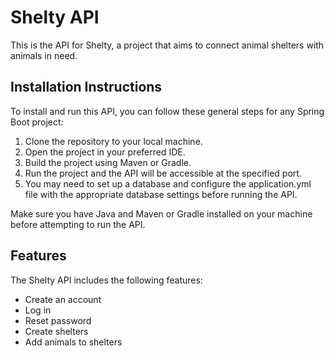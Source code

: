 # Shelty API

This is the API for Shelty, a project that aims to connect animal shelters with animals in need.

## Installation Instructions

To install and run this API, you can follow these general steps for any Spring Boot project:

1. Clone the repository to your local machine.
2. Open the project in your preferred IDE.
3. Build the project using Maven or Gradle.
4. Run the project and the API will be accessible at the specified port.
5. You may need to set up a database and configure the application.yml file with the appropriate database settings before running the API.

Make sure you have Java and Maven or Gradle installed on your machine before attempting to run the API.

## Features

The Shelty API includes the following features:

- Create an account
- Log in
- Reset password
- Create shelters
- Add animals to shelters


